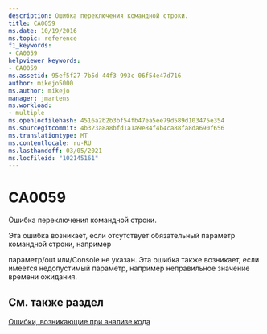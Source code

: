 ```yaml
---
description: Ошибка переключения командной строки.
title: CA0059
ms.date: 10/19/2016
ms.topic: reference
f1_keywords:
- CA0059
helpviewer_keywords:
- CA0059
ms.assetid: 95ef5f27-7b5d-44f3-993c-06f54e47d716
author: mikejo5000
ms.author: mikejo
manager: jmartens
ms.workload:
- multiple
ms.openlocfilehash: 4516a2b2b3bf54fb47ea5ee79d589d103475e354
ms.sourcegitcommit: 4b323a8a8bfd1a1a9e84f4b4ca88fa8da690f656
ms.translationtype: MT
ms.contentlocale: ru-RU
ms.lasthandoff: 03/05/2021
ms.locfileid: "102145161"
---
```

# <a name="ca0059"></a>CA0059
Ошибка переключения командной строки.

Эта ошибка возникает, если отсутствует обязательный параметр командной строки, например

параметр/out или/Console не указан. Эта ошибка также возникает, если имеется недопустимый параметр, например неправильное значение времени ожидания.

## <a name="see-also"></a>См. также раздел
[Ошибки, возникающие при анализе кода](../code-quality/code-analysis-application-errors.md)
